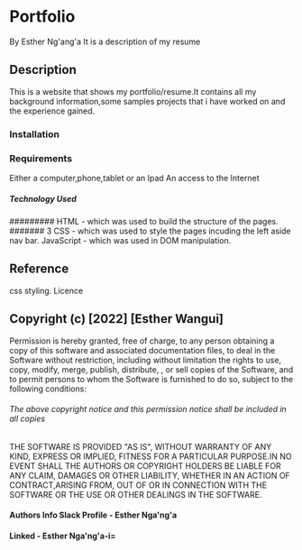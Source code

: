 # Portfolio
By Esther Ng'ang'a
It is a description of my resume
## Description
This is a website that shows my portfolio/resume.It contains all my background information,some samples projects that i have worked on and the experience gained.
### Installation
### Requirements
Either a computer,phone,tablet or an Ipad
An access to the Internet
##### Technology Used
 ######### HTML - which was used to build the structure of the pages.
 ####### 3 CSS - which was used to style the pages incuding the left aside nav bar.
JavaScript - which was used in DOM manipulation.
## Reference
css styling.
Licence
## Copyright (c) [2022] [Esther Wangui]
Permission is hereby granted, free of charge, to any person obtaining a copy of this software and associated documentation files, to deal in the Software without restriction, including without limitation the rights to use, copy, modify, merge, publish, distribute, , or sell copies of the Software, and to permit persons to whom the Software is furnished to do so, subject to the following conditions:
###### The above copyright notice and this permission notice shall be included in all copies
THE SOFTWARE IS PROVIDED "AS IS", WITHOUT WARRANTY OF ANY KIND, EXPRESS OR IMPLIED, FITNESS FOR A PARTICULAR PURPOSE.IN NO EVENT SHALL THE AUTHORS OR COPYRIGHT HOLDERS BE LIABLE FOR ANY CLAIM, DAMAGES OR OTHER LIABILITY, WHETHER IN AN ACTION OF CONTRACT,ARISING FROM, OUT OF OR IN CONNECTION WITH THE SOFTWARE OR THE USE OR OTHER DEALINGS IN THE SOFTWARE.
#### Authors Info Slack Profile - Esther Nga'ng'a
#### Linked - Esther Nga'ng'a-i=